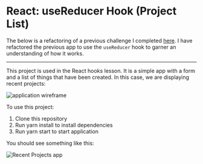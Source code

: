 # React: useReducer Hook (Project List)
The below is a refactoring of a previous challenge I completed [here](https://github.com/angieloux/react-hooks). 
I have refactored the previous app to use the `useReducer` hook to garner an understanding of how it works.

<hr>

This project is used in the React hooks lesson. It is a simple app with a form and a list of things that have been created. In this case, we are displaying recent projects:

![application wireframe](./app-diagram-wireframe.png)

To use this project:
1. Clone this repository
2. Run yarn install to install dependencies
3. Run yarn start to start application

You should see something like this:

![Recent Projects app](./recent-projects.png)